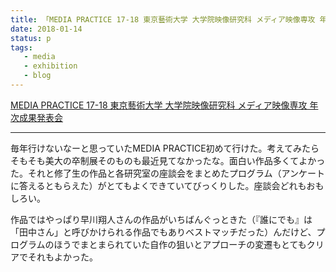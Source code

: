 ```yaml
---
title: 「MEDIA PRACTICE 17-18 東京藝術大学 大学院映像研究科 メディア映像専攻 年次成果発表会』を見た
date: 2018-01-14
status: p
tags:
   - media
   - exhibition
   - blog
---
```


[MEDIA PRACTICE 17\-18 東京藝術大学 大学院映像研究科 メディア映像専攻 年次成果発表会](http://www.fm.geidai.ac.jp/media-practice/2018/)

---

毎年行けないなーと思っていたMEDIA PRACTICE初めて行けた。考えてみたらそもそも美大の卒制展そのものも最近見てなかったな。面白い作品多くてよかった。それと修了生の作品と各研究室の座談会をまとめたプログラム（アンケートに答えるともらえた）がとてもよくできていてびっくりした。座談会どれもおもしろい。

作品ではやっぱり早川翔人さんの作品がいちばんぐっときた（『誰にでも』は「田中さん」と呼びかけられる作品でもありベストマッチだった）んだけど、プログラムのほうでまとまられていた自作の狙いとアプローチの変遷もとてもクリアでそれもよかった。
